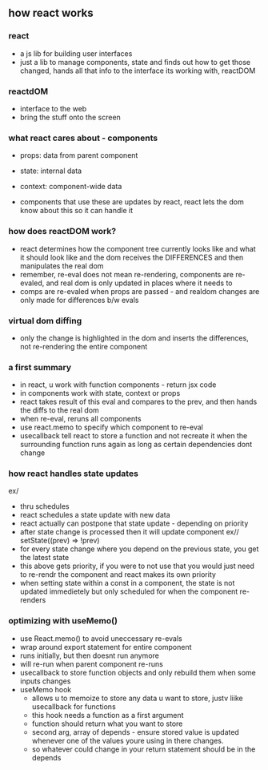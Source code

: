 ## how react works
### react
- a js lib for building user interfaces
- just a lib to manage components, state and finds out how to get those changed, hands all that info to the interface its working with, reactDOM

### reactdOM
- interface to the web
- bring the stuff onto the screen

### what react cares about - components
- props: data from parent component
- state: internal data
- context: component-wide data

- components that use these are updates by react, react lets the dom know about this so it can handle it

### how does reactDOM work?
- react determines how the component tree currently looks like and what it should look like and the dom receives the DIFFERENCES and then manipulates the real dom
- remember, re-eval does not mean re-rendering, components are re-evaled, and real dom is only updated in places where it needs to 
- comps are re-evaled when props are passed - and realdom changes are only made for differences b/w evals

### virtual dom diffing
- only the change is highlighted in the dom and inserts the differences, not re-rendering the entire component

### a first summary
- in react, u work with function components - return jsx code
- in components work with state, context or props
- react takes result of this eval and compares to the prev, and then hands the diffs to the real dom
- when re-eval, reruns all components
- use react.memo to specify which component to re-eval
- usecallback tell react to store a function and not recreate it when the surrounding function runs again as long as certain dependencies dont change

### how react handles state updates
ex/
- thru schedules
- react schedules a state update with new data
- react actually can postpone that state update - depending on priority
- after state change is processed then it will update component
ex//
setState((prev) => !prev)
- for every state change where you depend on the previous state, you get the latest state
- this above gets priority, if you were to not use that you would just need to re-rendr the component and react makes its own priority
- when setting state within a const in a component, the state is not updated immedietely but only scheduled for when the component re-renders

### optimizing with useMemo()
- use React.memo() to avoid uneccessary re-evals
- wrap around export statement for entire component
- runs initially, but then doesnt run anymore
- will re-run when parent component re-runs
- usecallback to store function objects and only rebuild them when some inputs changes
- useMemo hook
    - allows u to memoize to store any data u want to store, justv liike usecallback for functions
    - this hook needs a function as a first argument
    - function should return what you want to store
    - second arg, array of depends - ensure stored value is updated whenever one of the values youre using in there changes.
    - so whatever could change in your return statement should be in the depends